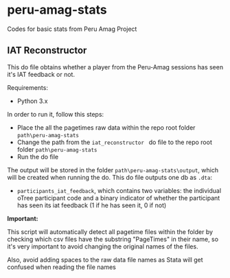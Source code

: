 # peru-amag-stats
Codes for basic stats from Peru Amag Project



## IAT Reconstructor

This do file obtains whether a player from the Peru-Amag sessions has seen it's IAT feedback or not. 

Requirements:

- Python 3.x



In order to run it, follow this steps:

- Place the all the pagetimes raw data within the repo root folder `path\peru-amag-stats`
- Change the path from the `iat_reconstructor ` do file to the repo root folder `path\peru-amag-stats`
- Run the do file

The output will be stored in the folder `path\peru-amag-stats\output`, which will be created when running the do. This do file outputs one db as `.dta`:

- `participants_iat_feedback`, which contains two variables: the individual oTree participant code and a binary indicator of whether the participant has seen its iat feedback (1 if he has seen it, 0 if not)



**Important:**

This script will automatically detect all pagetime files within the folder by checking which csv files have the substring "PageTimes" in their name, so it's very important to avoid changing the original names of the files.

Also, avoid adding spaces to the raw data file names as Stata will get confused when reading the file names

